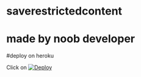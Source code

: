 # saverestrictedcontent
# made by noob developer

 
#deploy on heroku


Click on  [![Deploy](https://www.herokucdn.com/deploy/button.svg)](https://heroku.com/deploy)
